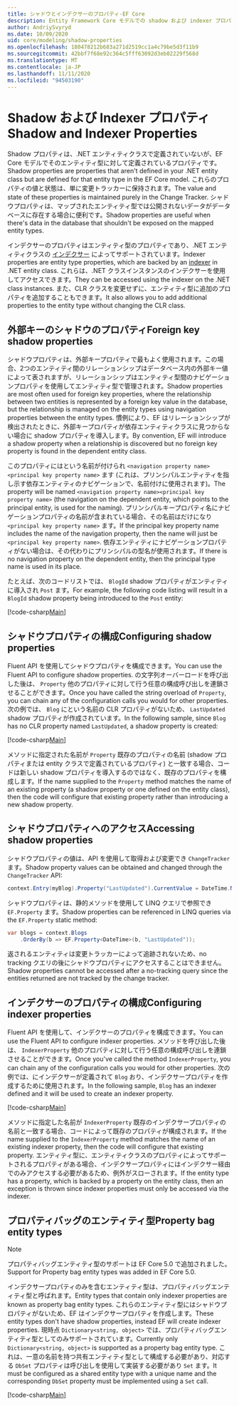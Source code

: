 ```yaml
---
title: シャドウとインデクサーのプロパティ-EF Core
description: Entity Framework Core モデルでの shadow および indexer プロパティの構成
author: AndriySvyryd
ms.date: 10/09/2020
uid: core/modeling/shadow-properties
ms.openlocfilehash: 180478212b683a271d2519cc1a4c79be5d3f11b9
ms.sourcegitcommit: 42bbf7f68e92c364c5fff63092d3eb02229f568d
ms.translationtype: MT
ms.contentlocale: ja-JP
ms.lasthandoff: 11/11/2020
ms.locfileid: "94503190"
---
```

# <a name="shadow-and-indexer-properties"></a><span data-ttu-id="b07e5-103">Shadow および Indexer プロパティ</span><span class="sxs-lookup"><span data-stu-id="b07e5-103">Shadow and Indexer Properties</span></span>

<span data-ttu-id="b07e5-104">Shadow プロパティは、.NET エンティティクラスで定義されていないが、EF Core モデルでそのエンティティ型に対して定義されているプロパティです。</span><span class="sxs-lookup"><span data-stu-id="b07e5-104">Shadow properties are properties that aren't defined in your .NET entity class but are defined for that entity type in the EF Core model.</span></span> <span data-ttu-id="b07e5-105">これらのプロパティの値と状態は、単に変更トラッカーに保持されます。</span><span class="sxs-lookup"><span data-stu-id="b07e5-105">The value and state of these properties is maintained purely in the Change Tracker.</span></span> <span data-ttu-id="b07e5-106">シャドウプロパティは、マップされたエンティティ型では公開されないデータがデータベースに存在する場合に便利です。</span><span class="sxs-lookup"><span data-stu-id="b07e5-106">Shadow properties are useful when there's data in the database that shouldn't be exposed on the mapped entity types.</span></span>

<span data-ttu-id="b07e5-107">インデクサーのプロパティはエンティティ型のプロパティであり、.NET エンティティクラスの [インデクサー](/dotnet/csharp/programming-guide/indexers/) によってサポートされています。</span><span class="sxs-lookup"><span data-stu-id="b07e5-107">Indexer properties are entity type properties, which are backed by an [indexer](/dotnet/csharp/programming-guide/indexers/) in .NET entity class.</span></span> <span data-ttu-id="b07e5-108">これらは、.NET クラスインスタンスのインデクサーを使用してアクセスできます。</span><span class="sxs-lookup"><span data-stu-id="b07e5-108">They can be accessed using the indexer on the .NET class instances.</span></span> <span data-ttu-id="b07e5-109">また、CLR クラスを変更せずに、エンティティ型に追加のプロパティを追加することもできます。</span><span class="sxs-lookup"><span data-stu-id="b07e5-109">It also allows you to add additional properties to the entity type without changing the CLR class.</span></span>

## <a name="foreign-key-shadow-properties"></a><span data-ttu-id="b07e5-110">外部キーのシャドウのプロパティ</span><span class="sxs-lookup"><span data-stu-id="b07e5-110">Foreign key shadow properties</span></span>

<span data-ttu-id="b07e5-111">シャドウプロパティは、外部キープロパティで最もよく使用されます。この場合、2つのエンティティ間のリレーションシップはデータベース内の外部キー値によって表されますが、リレーションシップはエンティティ型間のナビゲーションプロパティを使用してエンティティ型で管理されます。</span><span class="sxs-lookup"><span data-stu-id="b07e5-111">Shadow properties are most often used for foreign key properties, where the relationship between two entities is represented by a foreign key value in the database, but the relationship is managed on the entity types using navigation properties between the entity types.</span></span> <span data-ttu-id="b07e5-112">慣例により、EF はリレーションシップが検出されたときに、外部キープロパティが依存エンティティクラスに見つからない場合に shadow プロパティを導入します。</span><span class="sxs-lookup"><span data-stu-id="b07e5-112">By convention, EF will introduce a shadow property when a relationship is discovered but no foreign key property is found in the dependent entity class.</span></span>

<span data-ttu-id="b07e5-113">このプロパティにはという名前が付けられ `<navigation property name><principal key property name>` ます (これは、プリンシパルエンティティを指し示す依存エンティティのナビゲーションで、名前付けに使用されます)。</span><span class="sxs-lookup"><span data-stu-id="b07e5-113">The property will be named `<navigation property name><principal key property name>` (the navigation on the dependent entity, which points to the principal entity, is used for the naming).</span></span> <span data-ttu-id="b07e5-114">プリンシパルキープロパティ名にナビゲーションプロパティの名前が含まれている場合、その名前はだけになり `<principal key property name>` ます。</span><span class="sxs-lookup"><span data-stu-id="b07e5-114">If the principal key property name includes the name of the navigation property, then the name will just be `<principal key property name>`.</span></span> <span data-ttu-id="b07e5-115">依存エンティティにナビゲーションプロパティがない場合は、その代わりにプリンシパルの型名が使用されます。</span><span class="sxs-lookup"><span data-stu-id="b07e5-115">If there is no navigation property on the dependent entity, then the principal type name is used in its place.</span></span>

<span data-ttu-id="b07e5-116">たとえば、次のコードリストでは、 `BlogId` shadow プロパティがエンティティに導入され `Post` ます。</span><span class="sxs-lookup"><span data-stu-id="b07e5-116">For example, the following code listing will result in a `BlogId` shadow property being introduced to the `Post` entity:</span></span>

[!code-csharp[Main](../../../samples/core/Modeling/Conventions/ShadowForeignKey.cs?name=Conventions&highlight=21-23)]

## <a name="configuring-shadow-properties"></a><span data-ttu-id="b07e5-117">シャドウプロパティの構成</span><span class="sxs-lookup"><span data-stu-id="b07e5-117">Configuring shadow properties</span></span>

<span data-ttu-id="b07e5-118">Fluent API を使用してシャドウプロパティを構成できます。</span><span class="sxs-lookup"><span data-stu-id="b07e5-118">You can use the Fluent API to configure shadow properties.</span></span> <span data-ttu-id="b07e5-119">の文字列オーバーロードを呼び出した後は、 `Property` 他のプロパティに対して行う任意の構成呼び出しを連鎖させることができます。</span><span class="sxs-lookup"><span data-stu-id="b07e5-119">Once you have called the string overload of `Property`, you can chain any of the configuration calls you would for other properties.</span></span> <span data-ttu-id="b07e5-120">次の例では、 `Blog` にという名前の CLR プロパティがないため、 `LastUpdated` shadow プロパティが作成されています。</span><span class="sxs-lookup"><span data-stu-id="b07e5-120">In the following sample, since `Blog` has no CLR property named `LastUpdated`, a shadow property is created:</span></span>

[!code-csharp[Main](../../../samples/core/Modeling/FluentAPI/ShadowProperty.cs?name=ShadowProperty&highlight=8)]

<span data-ttu-id="b07e5-121">メソッドに指定された名前が `Property` 既存のプロパティの名前 (shadow プロパティまたは entity クラスで定義されているプロパティ) と一致する場合、コードは新しい shadow プロパティを導入するのではなく、既存のプロパティを構成します。</span><span class="sxs-lookup"><span data-stu-id="b07e5-121">If the name supplied to the `Property` method matches the name of an existing property (a shadow property or one defined on the entity class), then the code will configure that existing property rather than introducing a new shadow property.</span></span>

## <a name="accessing-shadow-properties"></a><span data-ttu-id="b07e5-122">シャドウプロパティへのアクセス</span><span class="sxs-lookup"><span data-stu-id="b07e5-122">Accessing shadow properties</span></span>

<span data-ttu-id="b07e5-123">シャドウプロパティの値は、API を使用して取得および変更でき `ChangeTracker` ます。</span><span class="sxs-lookup"><span data-stu-id="b07e5-123">Shadow property values can be obtained and changed through the `ChangeTracker` API:</span></span>

```csharp
context.Entry(myBlog).Property("LastUpdated").CurrentValue = DateTime.Now;
```

<span data-ttu-id="b07e5-124">シャドウプロパティは、静的メソッドを使用して LINQ クエリで参照でき `EF.Property` ます。</span><span class="sxs-lookup"><span data-stu-id="b07e5-124">Shadow properties can be referenced in LINQ queries via the `EF.Property` static method:</span></span>

```csharp
var blogs = context.Blogs
    .OrderBy(b => EF.Property<DateTime>(b, "LastUpdated"));
```

<span data-ttu-id="b07e5-125">返されるエンティティは変更トラッカーによって追跡されないため、no tracking クエリの後にシャドウプロパティにアクセスすることはできません。</span><span class="sxs-lookup"><span data-stu-id="b07e5-125">Shadow properties cannot be accessed after a no-tracking query since the entities returned are not tracked by the change tracker.</span></span>

## <a name="configuring-indexer-properties"></a><span data-ttu-id="b07e5-126">インデクサーのプロパティの構成</span><span class="sxs-lookup"><span data-stu-id="b07e5-126">Configuring indexer properties</span></span>

<span data-ttu-id="b07e5-127">Fluent API を使用して、インデクサーのプロパティを構成できます。</span><span class="sxs-lookup"><span data-stu-id="b07e5-127">You can use the Fluent API to configure indexer properties.</span></span> <span data-ttu-id="b07e5-128">メソッドを呼び出した後は、 `IndexerProperty` 他のプロパティに対して行う任意の構成呼び出しを連鎖させることができます。</span><span class="sxs-lookup"><span data-stu-id="b07e5-128">Once you've called the method `IndexerProperty`, you can chain any of the configuration calls you would for other properties.</span></span> <span data-ttu-id="b07e5-129">次の例では、にインデクサーが定義されて `Blog` おり、インデクサープロパティを作成するために使用されます。</span><span class="sxs-lookup"><span data-stu-id="b07e5-129">In the following sample, `Blog` has an indexer defined and it will be used to create an indexer property.</span></span>

[!code-csharp[Main](../../../samples/core/Modeling/FluentAPI/IndexerProperty.cs?name=ShadowProperty&highlight=3)]

<span data-ttu-id="b07e5-130">メソッドに指定した名前が `IndexerProperty` 既存のインデクサープロパティの名前と一致する場合、コードによって既存のプロパティが構成されます。</span><span class="sxs-lookup"><span data-stu-id="b07e5-130">If the name supplied to the `IndexerProperty` method matches the name of an existing indexer property, then the code will configure that existing property.</span></span> <span data-ttu-id="b07e5-131">エンティティ型に、エンティティクラスのプロパティによってサポートされるプロパティがある場合、インデクサープロパティにはインデクサー経由でのみアクセスする必要があるため、例外がスローされます。</span><span class="sxs-lookup"><span data-stu-id="b07e5-131">If the entity type has a property, which is backed by a property on the entity class, then an exception is thrown since indexer properties must only be accessed via the indexer.</span></span>

## <a name="property-bag-entity-types"></a><span data-ttu-id="b07e5-132">プロパティバッグのエンティティ型</span><span class="sxs-lookup"><span data-stu-id="b07e5-132">Property bag entity types</span></span>

> [!NOTE]
> <span data-ttu-id="b07e5-133">プロパティバッグエンティティ型のサポートは EF Core 5.0 で追加されました。</span><span class="sxs-lookup"><span data-stu-id="b07e5-133">Support for Property bag entity types was added in EF Core 5.0.</span></span>

<span data-ttu-id="b07e5-134">インデクサープロパティのみを含むエンティティ型は、プロパティバッグエンティティ型と呼ばれます。</span><span class="sxs-lookup"><span data-stu-id="b07e5-134">Entity types that contain only indexer properties are known as property bag entity types.</span></span> <span data-ttu-id="b07e5-135">これらのエンティティ型にはシャドウプロパティがないため、EF はインデクサープロパティを作成します。</span><span class="sxs-lookup"><span data-stu-id="b07e5-135">These entity types don't have shadow properties, instead EF will create indexer properties.</span></span> <span data-ttu-id="b07e5-136">現時点 `Dictionary<string, object>` では、プロパティバッグエンティティ型としてのみサポートされています。</span><span class="sxs-lookup"><span data-stu-id="b07e5-136">Currently only `Dictionary<string, object>` is supported as a property bag entity type.</span></span> <span data-ttu-id="b07e5-137">これは、一意の名前を持つ共有エンティティ型として構成する必要があり、対応する `DbSet` プロパティは呼び出しを使用して実装する必要があり `Set` ます。</span><span class="sxs-lookup"><span data-stu-id="b07e5-137">It must be configured as a shared entity type with a unique name and the corresponding `DbSet` property must be implemented using a `Set` call.</span></span>

[!code-csharp[Main](../../../samples/core/Modeling/FluentAPI/SharedType.cs?name=SharedType&highlight=3,7)]
